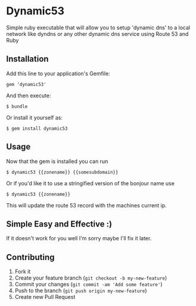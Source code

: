 # Dynamic53

Simple ruby executable that will allow you to setup 'dynamic dns' to a local network like dyndns or any other dynamic dns service using Route 53 and Ruby

## Installation

Add this line to your application's Gemfile:

    gem 'dynamic53'

And then execute:

    $ bundle

Or install it yourself as:

    $ gem install dynamic53

## Usage

Now that the gem is installed you can run

    $ dynamic53 {{zonename}} {{somesubdomain}}    

Or if you'd like it to use a stringified version of the bonjour name use

    $ dynamic53 {{zonename}}

This will update the route 53 record with the machines current ip.

## Simple Easy and Effective :)

If it doesn't work for you well I'm sorry maybe I'll fix it later.

## Contributing

1. Fork it
2. Create your feature branch (`git checkout -b my-new-feature`)
3. Commit your changes (`git commit -am 'Add some feature'`)
4. Push to the branch (`git push origin my-new-feature`)
5. Create new Pull Request
